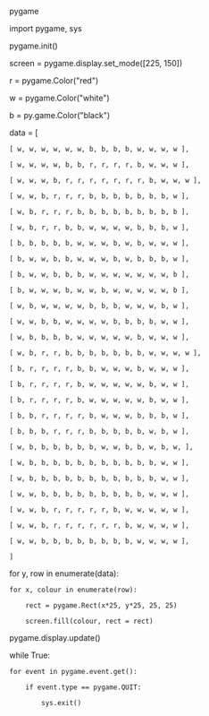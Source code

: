 pygame


import pygame, sys




pygame.init()




screen = pygame.display.set_mode([225, 150])

r = pygame.Color("red")

w = pygame.Color("white")

b = py.game.Color("black")

data = [

    [ w, w, w, w, w, w, b, b, b, b, w, w, w, w ],

    [ w, w, w, w, b, b, r, r, r, r, b, w, w, w ],

    [ w, w, w, b, r, r, r, r, r, r, r, b, w, w, w ],

    [ w, w, b, r, r, r, b, b, b, b, b, b, b, w ],

    [ w, b, r, r, r, b, b, b, b, b, b, b, b, b ],

    [ w, b, r, r, b, b, w, w, w, w, b, b, b, w ],

    [ b, b, b, b, b, w, w, w, b, w, b, w, w, w ],

    [ b, w, w, b, b, w, w, w, b, w, b, b, b, w ],

    [ b, w, w, b, b, b, w, w, w, w, w, w, w, b ],

    [ b, w, w, w, b, w, w, b, w, w, w, w, w, b ],

    [ w, b, w, w, w, w, b, b, b, w, w, w, b, w ],

    [ w, w, b, b, w, w, w, w, b, b, b, b, w, w ],

    [ w, b, b, b, b, w, w, w, w, w, b, w, w, w ],

    [ w, b, r, r, b, b, b, b, b, b, b, w, w, w, w ],

    [ b, r, r, r, r, b, b, w, w, w, b, w, w, w ],

    [ b, r, r, r, r, b, w, w, w, w, w, b, w, w ],

    [ b, r, r, r, r, b, w, w, w, w, w, b, w, w ],

    [ b, b, r, r, r, r, b, w, w, w, b, b, b, w ],

    [ b, b, b, r, r, r, b, b, b, b, b, w, b, w ],

    [ w, b, b, b, b, b, b, w, w, b, b, w, b, w, ],

    [ w, b, b, b, b, b, b, b, b, b, b, b, w, w ],

    [ w, b, b, b, b, b, b, b, b, b, b, b, w, w ],

    [ w, w, b, b, b, b, b, b, b, b, b, w, w, w ],

    [ w, w, b, r, r, r, r, r, b, w, w, w, w, w ],

    [ w, w, b, r, r, r, r, r, r, b, w, w, w, w ],

    [ w, w, b, b, b, b, b, b, b, b, w, w, w, w ],

    ]

    

for y, row in enumerate(data):

    for x, colour in enumerate(row):

        rect = pygame.Rect(x*25, y*25, 25, 25)

        screen.fill(colour, rect = rect)




pygame.display.update()




while True:

    for event in pygame.event.get():

        if event.type == pygame.QUIT:

            sys.exit()
